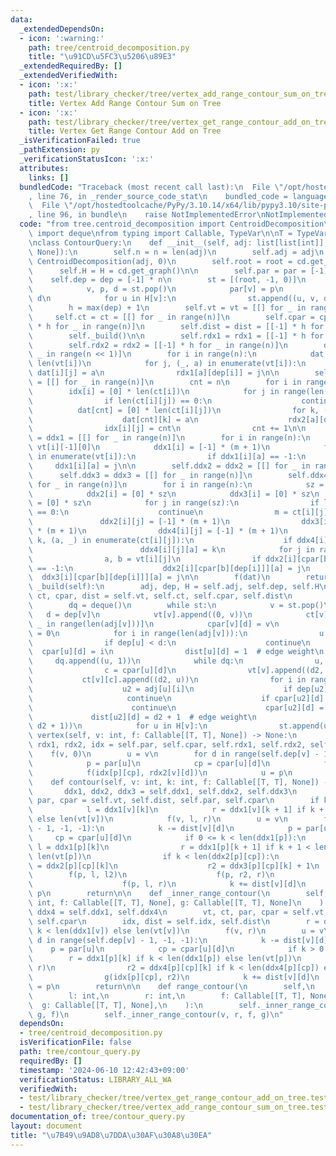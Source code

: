 ```yaml
---
data:
  _extendedDependsOn:
  - icon: ':warning:'
    path: tree/centroid_decomposition.py
    title: "\u91CD\u5FC3\u5206\u89E3"
  _extendedRequiredBy: []
  _extendedVerifiedWith:
  - icon: ':x:'
    path: test/library_checker/tree/vertex_add_range_contour_sum_on_tree.test.py
    title: Vertex Add Range Contour Sum on Tree
  - icon: ':x:'
    path: test/library_checker/tree/vertex_get_range_contour_add_on_tree.test.py
    title: Vertex Get Range Contour Add on Tree
  _isVerificationFailed: true
  _pathExtension: py
  _verificationStatusIcon: ':x:'
  attributes:
    links: []
  bundledCode: "Traceback (most recent call last):\n  File \"/opt/hostedtoolcache/PyPy/3.10.14/x64/lib/pypy3.10/site-packages/onlinejudge_verify/documentation/build.py\"\
    , line 76, in _render_source_code_stat\n    bundled_code = language.bundle(\n\
    \  File \"/opt/hostedtoolcache/PyPy/3.10.14/x64/lib/pypy3.10/site-packages/onlinejudge_verify/languages/python.py\"\
    , line 96, in bundle\n    raise NotImplementedError\nNotImplementedError\n"
  code: "from tree.centroid_decomposition import CentroidDecomposition\n\nfrom collections\
    \ import deque\nfrom typing import Callable, TypeVar\n\nT = TypeVar(\"T\")\n\n\
    \nclass ContourQuery:\n    def __init__(self, adj: list[list[int]], f: Callable[[list[T]],\
    \ None]):\n        self.n = n = len(adj)\n        self.adj = adj\n        cd =\
    \ CentroidDecomposition(adj, 0)\n        self.root = root = cd.get_root()\n  \
    \      self.H = H = cd.get_graph()\n\n        self.par = par = [-1] * n\n    \
    \    self.dep = dep = [-1] * n\n        st = [(root, -1, 0)]\n        while st:\n\
    \            v, p, d = st.pop()\n            par[v] = p\n            dep[v] =\
    \ d\n            for u in H[v]:\n                st.append((u, v, d + 1))\n\n\
    \        h = max(dep) + 1\n        self.vt = vt = [[] for _ in range(n)]\n   \
    \     self.ct = ct = [[] for _ in range(n)]\n        self.cpar = cpar = [[-1]\
    \ * h for _ in range(n)]\n        self.dist = dist = [[-1] * h for _ in range(n)]\n\
    \        self._build()\n\n        self.rdx1 = rdx1 = [[-1] * h for _ in range(n)]\n\
    \        self.rdx2 = rdx2 = [[-1] * h for _ in range(n)]\n        dat = [[] for\
    \ _ in range(n << 1)]\n        for i in range(n):\n            dat[i] = [0] *\
    \ len(vt[i])\n            for j, (_, a) in enumerate(vt[i]):\n               \
    \ dat[i][j] = a\n                rdx1[a][dep[i]] = j\n\n        self.idx = idx\
    \ = [[] for _ in range(n)]\n        cnt = n\n        for i in range(n):\n    \
    \        idx[i] = [0] * len(ct[i])\n            for j in range(len(ct[i])):\n\
    \                if len(ct[i][j]) == 0:\n                    continue\n      \
    \          dat[cnt] = [0] * len(ct[i][j])\n                for k, (_, a) in enumerate(ct[i][j]):\n\
    \                    dat[cnt][k] = a\n                    rdx2[a][dep[i]] = k\n\
    \                idx[i][j] = cnt\n                cnt += 1\n\n        self.ddx1\
    \ = ddx1 = [[] for _ in range(n)]\n        for i in range(n):\n            m =\
    \ vt[i][-1][0]\n            ddx1[i] = [-1] * (m + 1)\n            for j, (a, _)\
    \ in enumerate(vt[i]):\n                if ddx1[i][a] == -1:\n               \
    \     ddx1[i][a] = j\n\n        self.ddx2 = ddx2 = [[] for _ in range(n)]\n  \
    \      self.ddx3 = ddx3 = [[] for _ in range(n)]\n        self.ddx4 = ddx4 = [[]\
    \ for _ in range(n)]\n        for i in range(n):\n            sz = len(ct[i])\n\
    \            ddx2[i] = [0] * sz\n            ddx3[i] = [0] * sz\n            ddx4[i]\
    \ = [0] * sz\n            for j in range(sz):\n                if len(ct[i][j])\
    \ == 0:\n                    continue\n                m = ct[i][j][-1][0]\n \
    \               ddx2[i][j] = [-1] * (m + 1)\n                ddx3[i][j] = [-1]\
    \ * (m + 1)\n                ddx4[i][j] = [-1] * (m + 1)\n                for\
    \ k, (a, _) in enumerate(ct[i][j]):\n                    if ddx4[i][j][a] == -1:\n\
    \                        ddx4[i][j][a] = k\n            for j in range(1, len(vt[i])):\n\
    \                a, b = vt[i][j]\n                if ddx2[i][cpar[b][dep[i]]][a]\
    \ == -1:\n                    ddx2[i][cpar[b][dep[i]]][a] = j\n              \
    \  ddx3[i][cpar[b][dep[i]]][a] = j\n\n        f(dat)\n        return\n\n    def\
    \ _build(self):\n        adj, dep, H = self.adj, self.dep, self.H\n        vt,\
    \ ct, cpar, dist = self.vt, self.ct, self.cpar, self.dist\n        st = [self.root]\n\
    \        dq = deque()\n        while st:\n            v = st.pop()\n         \
    \   d = dep[v]\n            vt[v].append((0, v))\n            ct[v] = [[] for\
    \ _ in range(len(adj[v]))]\n            cpar[v][d] = v\n            dist[v][d]\
    \ = 0\n            for i in range(len(adj[v])):\n                u = adj[v][i]\n\
    \                if dep[u] < d:\n                    continue\n              \
    \  cpar[u][d] = i\n                dist[u][d] = 1  # edge weight\n           \
    \     dq.append((u, 1))\n            while dq:\n                u, d2 = dq.popleft()\n\
    \                c = cpar[u][d]\n                vt[v].append((d2, u))\n     \
    \           ct[v][c].append((d2, u))\n                for i in range(len(adj[u])):\n\
    \                    u2 = adj[u][i]\n                    if dep[u2] < d:\n   \
    \                     continue\n                    if cpar[u2][d] != -1:\n  \
    \                      continue\n                    cpar[u2][d] = c\n       \
    \             dist[u2][d] = d2 + 1  # edge weight\n                    dq.append((u2,\
    \ d2 + 1))\n            for u in H[v]:\n                st.append(u)\n\n    def\
    \ vertex(self, v: int, f: Callable[[T, T], None]) -> None:\n        par, cpar,\
    \ rdx1, rdx2, idx = self.par, self.cpar, self.rdx1, self.rdx2, self.idx\n    \
    \    f(v, 0)\n        u = v\n        for d in range(self.dep[v] - 1, -1, -1):\n\
    \            p = par[u]\n            cp = cpar[u][d]\n            f(p, rdx1[v][d])\n\
    \            f(idx[p][cp], rdx2[v][d])\n            u = p\n        return\n\n\
    \    def contour(self, v: int, k: int, f: Callable[[T, T], None]) -> None:\n \
    \       ddx1, ddx2, ddx3 = self.ddx1, self.ddx2, self.ddx3\n        vt, dist,\
    \ par, cpar = self.vt, self.dist, self.par, self.cpar\n        if k < len(ddx1[v]):\n\
    \            l = ddx1[v][k]\n            r = ddx1[v][k + 1] if k + 1 < len(ddx1[v])\
    \ else len(vt[v])\n            f(v, l, r)\n        u = v\n        for d in range(self.dep[v]\
    \ - 1, -1, -1):\n            k -= dist[v][d]\n            p = par[u]\n       \
    \     cp = cpar[u][d]\n            if 0 <= k < len(ddx1[p]):\n               \
    \ l = ddx1[p][k]\n                r = ddx1[p][k + 1] if k + 1 < len(ddx1[p]) else\
    \ len(vt[p])\n                if k < len(ddx2[p][cp]):\n                    l2\
    \ = ddx2[p][cp][k]\n                    r2 = ddx3[p][cp][k] + 1\n            \
    \        f(p, l, l2)\n                    f(p, r2, r)\n                else:\n\
    \                    f(p, l, r)\n            k += dist[v][d]\n            u =\
    \ p\n        return\n\n    def _inner_range_contour(\n        self, v: int, k:\
    \ int, f: Callable[[T, T], None], g: Callable[[T, T], None]\n    ):\n        ddx1,\
    \ ddx4 = self.ddx1, self.ddx4\n        vt, ct, par, cpar = self.vt, self.ct, self.par,\
    \ self.cpar\n        idx, dist = self.idx, self.dist\n        r = ddx1[v][k] if\
    \ k < len(ddx1[v]) else len(vt[v])\n        f(v, r)\n        u = v\n        for\
    \ d in range(self.dep[v] - 1, -1, -1):\n            k -= dist[v][d]\n        \
    \    p = par[u]\n            cp = cpar[u][d]\n            if k > 0:\n        \
    \        r = ddx1[p][k] if k < len(ddx1[p]) else len(vt[p])\n                f(p,\
    \ r)\n                r2 = ddx4[p][cp][k] if k < len(ddx4[p][cp]) else len(ct[p][cp])\n\
    \                g(idx[p][cp], r2)\n            k += dist[v][d]\n            u\
    \ = p\n        return\n\n    def range_contour(\n        self,\n        v: int,\n\
    \        l: int,\n        r: int,\n        f: Callable[[T, T], None],\n      \
    \  g: Callable[[T, T], None],\n    ):\n        self._inner_range_contour(v, l,\
    \ g, f)\n        self._inner_range_contour(v, r, f, g)\n"
  dependsOn:
  - tree/centroid_decomposition.py
  isVerificationFile: false
  path: tree/contour_query.py
  requiredBy: []
  timestamp: '2024-06-10 12:42:43+09:00'
  verificationStatus: LIBRARY_ALL_WA
  verifiedWith:
  - test/library_checker/tree/vertex_get_range_contour_add_on_tree.test.py
  - test/library_checker/tree/vertex_add_range_contour_sum_on_tree.test.py
documentation_of: tree/contour_query.py
layout: document
title: "\u7B49\u9AD8\u7DDA\u30AF\u30A8\u30EA"
---
```

